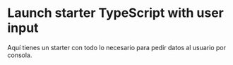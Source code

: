 # Launch starter TypeScript with user input

Aquí tienes un starter con todo lo necesario para pedir datos al usuario por consola.
